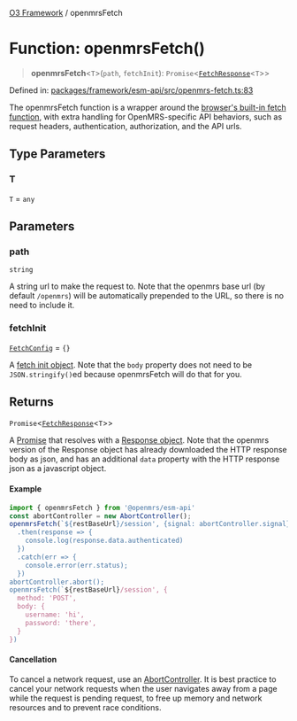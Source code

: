 [O3 Framework](../API.md) / openmrsFetch

# Function: openmrsFetch()

> **openmrsFetch**\<`T`\>(`path`, `fetchInit`): `Promise`\<[`FetchResponse`](../interfaces/FetchResponse.md)\<`T`\>\>

Defined in: [packages/framework/esm-api/src/openmrs-fetch.ts:83](https://github.com/openmrs/openmrs-esm-core/blob/main/packages/framework/esm-api/src/openmrs-fetch.ts#L83)

The openmrsFetch function is a wrapper around the
[browser's built-in fetch function](https://developer.mozilla.org/en-US/docs/Web/API/Fetch_API/Using_Fetch),
with extra handling for OpenMRS-specific API behaviors, such as
request headers, authentication, authorization, and the API urls.

## Type Parameters

### T

`T` = `any`

## Parameters

### path

`string`

A string url to make the request to. Note that the
  openmrs base url (by default `/openmrs`) will be automatically
  prepended to the URL, so there is no need to include it.

### fetchInit

[`FetchConfig`](../interfaces/FetchConfig.md) = `{}`

A [fetch init object](https://developer.mozilla.org/en-US/docs/Web/API/WindowOrWorkerGlobalScope/fetch#Syntax).
  Note that the `body` property does not need to be `JSON.stringify()`ed
  because openmrsFetch will do that for you.

## Returns

`Promise`\<[`FetchResponse`](../interfaces/FetchResponse.md)\<`T`\>\>

A [Promise](https://developer.mozilla.org/en-US/docs/Web/JavaScript/Reference/Global_Objects/Promise)
  that resolves with a [Response object](https://developer.mozilla.org/en-US/docs/Web/API/Response).
  Note that the openmrs version of the Response object has already
  downloaded the HTTP response body as json, and has an additional
  `data` property with the HTTP response json as a javascript object.

#### Example
```js
import { openmrsFetch } from '@openmrs/esm-api'
const abortController = new AbortController();
openmrsFetch(`${restBaseUrl}/session', {signal: abortController.signal})
  .then(response => {
    console.log(response.data.authenticated)
  })
  .catch(err => {
    console.error(err.status);
  })
abortController.abort();
openmrsFetch(`${restBaseUrl}/session', {
  method: 'POST',
  body: {
    username: 'hi',
    password: 'there',
  }
})
```

#### Cancellation

To cancel a network request, use an
[AbortController](https://developer.mozilla.org/en-US/docs/Web/API/AbortController/abort).
It is best practice to cancel your network requests when the user
navigates away from a page while the request is pending request, to
free up memory and network resources and to prevent race conditions.
